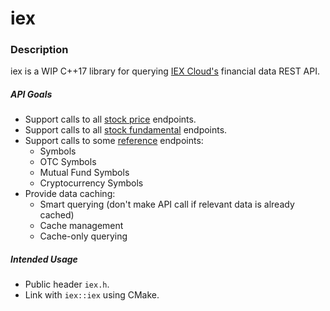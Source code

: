 # iex

### Description
iex is a WIP C++17 library for querying [IEX Cloud's](https://iexcloud.io/) financial data REST API.

##### API Goals
* Support calls to all [stock price](https://iexcloud.io/docs/api/#stock-prices) endpoints.
* Support calls to all [stock fundamental](https://iexcloud.io/docs/api/#stock-fundamentals) endpoints.
* Support calls to some [reference](https://iexcloud.io/docs/api/#reference-data) endpoints:
  * Symbols
  * OTC Symbols
  * Mutual Fund Symbols
  * Cryptocurrency Symbols
* Provide data caching:
  * Smart querying (don't make API call if relevant data is already cached)
  * Cache management
  * Cache-only querying

##### Intended Usage
* Public header `iex.h`.
* Link with `iex::iex` using CMake.
